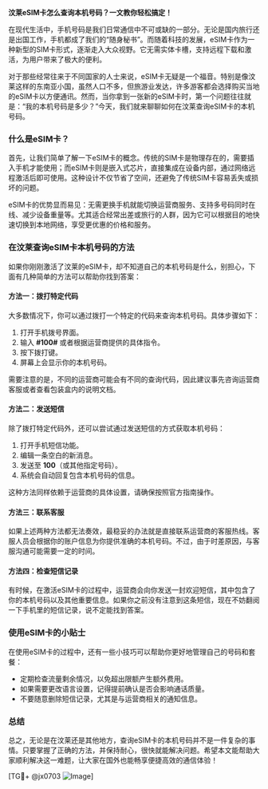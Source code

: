 **汶莱eSIM卡怎么查询本机号码？一文教你轻松搞定！**

在现代生活中，手机号码是我们日常通信中不可或缺的一部分。无论是国内旅行还是出国工作，手机都成了我们的“随身秘书”。而随着科技的发展，eSIM卡作为一种新型的SIM卡形式，逐渐走入大众视野。它无需实体卡槽，支持远程下载和激活，为用户带来了极大的便利。

对于那些经常往来于不同国家的人士来说，eSIM卡无疑是一个福音。特别是像汶莱这样的东南亚小国，虽然人口不多，但旅游业发达，许多游客都会选择购买当地的eSIM卡以方便通讯。然而，当你拿到一张新的eSIM卡时，第一个问题往往就是：“我的本机号码是多少？”今天，我们就来聊聊如何在汶莱查询eSIM卡的本机号码。

### 什么是eSIM卡？

首先，让我们简单了解一下eSIM卡的概念。传统的SIM卡是物理存在的，需要插入手机才能使用；而eSIM卡则是嵌入式芯片，直接集成在设备内部，通过网络远程激活后即可使用。这种设计不仅节省了空间，还避免了传统SIM卡容易丢失或损坏的问题。

eSIM卡的优势显而易见：无需更换手机就能切换运营商服务、支持多号码同时在线、减少设备重量等。尤其适合经常出差或旅行的人群，因为它可以根据目的地快速切换到本地网络，享受更优惠的价格和服务。

### 在汶莱查询eSIM卡本机号码的方法

如果你刚刚激活了汶莱的eSIM卡，却不知道自己的本机号码是什么，别担心，下面有几种简单的方法可以帮助你找到答案：

#### 方法一：拨打特定代码
大多数情况下，你可以通过拨打一个特定的代码来查询本机号码。具体步骤如下：
1. 打开手机拨号界面。
2. 输入 **#100#** 或者根据运营商提供的具体指令。
3. 按下拨打键。
4. 屏幕上会显示你的本机号码。

需要注意的是，不同的运营商可能会有不同的查询代码，因此建议事先咨询运营商客服或者查看包装盒内的说明文档。

#### 方法二：发送短信
除了拨打特定代码外，还可以尝试通过发送短信的方式获取本机号码：
1. 打开手机短信功能。
2. 编辑一条空白的新消息。
3. 发送至 **100**（或其他指定号码）。
4. 系统会自动回复包含本机号码的信息。

这种方法同样依赖于运营商的具体设置，请确保按照官方指南操作。

#### 方法三：联系客服
如果上述两种方法都无法奏效，最稳妥的办法就是直接联系运营商的客服热线。客服人员会根据你的账户信息为你提供准确的本机号码。不过，由于时差原因，与客服沟通可能需要一定的时间。

#### 方法四：检查短信记录
有时候，在激活eSIM卡的过程中，运营商会向你发送一封欢迎短信，其中包含了你的本机号码以及其他重要信息。如果你之前没有注意到这条短信，现在不妨翻阅一下手机里的短信记录，说不定能找到答案。

### 使用eSIM卡的小贴士

在使用eSIM卡的过程中，还有一些小技巧可以帮助你更好地管理自己的号码和套餐：
- 定期检查流量剩余情况，以免超出限额产生额外费用。
- 如果需要更改语言设置，记得提前确认是否会影响通话质量。
- 不要随意删除短信记录，尤其是与运营商相关的通知信息。

### 总结

总之，无论是在汶莱还是其他地方，查询eSIM卡的本机号码并不是一件复杂的事情。只要掌握了正确的方法，并保持耐心，很快就能解决问题。希望本文能帮助大家顺利解决这一难题，让大家在国外也能畅享便捷高效的通信体验！

[TG💪+ @jx0703 ![Image](https://github.com/user-attachments/assets/dbca1d08-cadb-493c-b0ec-ad6f7a83f270)]